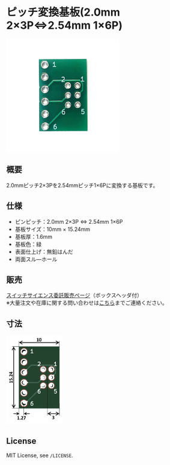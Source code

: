 # ピッチ変換基板(2.0mm 2×3P⇔2.54mm 1×6P)

<img src="/img/ProductImage.jpg" width="300px">

## 概要

2.0mmピッチ2×3Pを2.54mmピッチ1×6Pに変換する基板です。

## 仕様
- ピンピッチ：2.0mm 2×3P ⇔ 2.54mm 1×6P
- 基板サイズ：10mm × 15.24mm
- 基板厚：1.6mm
- 基板色：緑
- 表面仕上げ：無鉛はんだ
- 両面スル―ホール
<!-- - 固定穴：XXmmピッチ, M3×2穴 -->

## 販売  
[スイッチサイエンス委託販売ページ](https://www.switch-science.com/catalog/6584/)（ボックスヘッダ付）  
※大量注文や在庫に関する問い合わせは[こちら](mailto:info.y2kb@gmail.com)までご連絡ください。  

## 寸法
<img src="/img/dimension.png" width="150px">

## License
MIT License, see `/LICENSE`.
